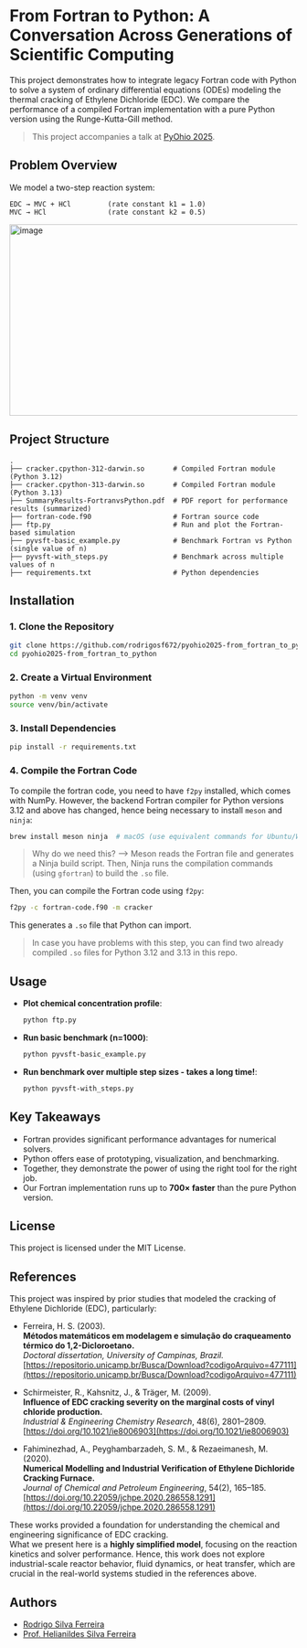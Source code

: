 # From Fortran to Python: A Conversation Across Generations of Scientific Computing

This project demonstrates how to integrate legacy Fortran code with Python to solve a system of ordinary differential equations (ODEs) modeling the thermal cracking of Ethylene Dichloride (EDC). We compare the performance of a compiled Fortran implementation with a pure Python version using the Runge-Kutta-Gill method.

> This project accompanies a talk at [PyOhio 2025](https://www.pyohio.org/2025/program/talks/from-fortran-to-python/).

## Problem Overview

We model a two-step reaction system:

```
EDC → MVC + HCl         (rate constant k1 = 1.0)
MVC → HCl               (rate constant k2 = 0.5)
```

<img width="866" height="335" alt="image" src="https://github.com/user-attachments/assets/4531c1eb-a52e-4fe0-a13c-2c8a3c42d234" />


## Project Structure

```
.
├── cracker.cpython-312-darwin.so       # Compiled Fortran module (Python 3.12)
├── cracker.cpython-313-darwin.so       # Compiled Fortran module (Python 3.13)
├── SummaryResults-FortranvsPython.pdf  # PDF report for performance results (summarized)
├── fortran-code.f90                    # Fortran source code
├── ftp.py                              # Run and plot the Fortran-based simulation
├── pyvsft-basic_example.py             # Benchmark Fortran vs Python (single value of n)
├── pyvsft-with_steps.py                # Benchmark across multiple values of n
├── requirements.txt                    # Python dependencies
```

## Installation

### 1. Clone the Repository

```bash
git clone https://github.com/rodrigosf672/pyohio2025-from_fortran_to_python.git
cd pyohio2025-from_fortran_to_python
```

### 2. Create a Virtual Environment

```bash
python -m venv venv
source venv/bin/activate
```

### 3. Install Dependencies

```bash
pip install -r requirements.txt
```

### 4. Compile the Fortran Code

To compile the fortran code, you need to have `f2py` installed, which comes with NumPy. However, the backend Fortran compiler for Python versions 3.12 and above has changed, hence being necessary to install `meson` and `ninja`:

```bash
brew install meson ninja  # macOS (use equivalent commands for Ubuntu/Windows)
```
> Why do we need this? --> Meson reads the Fortran file and generates a Ninja build script. Then, Ninja runs the compilation commands (using `gfortran`) to build the `.so` file.

Then, you can compile the Fortran code using `f2py`:

```bash
f2py -c fortran-code.f90 -m cracker
```

This generates a `.so` file that Python can import. 

> In case you have problems with this step, you can find two already compiled `.so` files for Python 3.12 and 3.13 in this repo.

## Usage

- **Plot chemical concentration profile**:
  ```bash
  python ftp.py
  ```

- **Run basic benchmark (n=1000)**:
  ```bash
  python pyvsft-basic_example.py
  ```

- **Run benchmark over multiple step sizes - takes a long time!**:
  ```bash
  python pyvsft-with_steps.py
  ```

## Key Takeaways

- Fortran provides significant performance advantages for numerical solvers.
- Python offers ease of prototyping, visualization, and benchmarking.
- Together, they demonstrate the power of using the right tool for the right job.
- Our Fortran implementation runs up to **700× faster** than the pure Python version.

## License

This project is licensed under the MIT License.

## References

This project was inspired by prior studies that modeled the cracking of Ethylene Dichloride (EDC), particularly:

- Ferreira, H. S. (2003).  
  **Métodos matemáticos em modelagem e simulação do craqueamento térmico do 1,2-Dicloroetano.**  
  *Doctoral dissertation, University of Campinas, Brazil.*
  [https://repositorio.unicamp.br/Busca/Download?codigoArquivo=477111](https://repositorio.unicamp.br/Busca/Download?codigoArquivo=477111)

- Schirmeister, R., Kahsnitz, J., & Träger, M. (2009).  
  **Influence of EDC cracking severity on the marginal costs of vinyl chloride production.**  
  *Industrial & Engineering Chemistry Research*, 48(6), 2801–2809.  
  [https://doi.org/10.1021/ie8006903](https://doi.org/10.1021/ie8006903)

- Fahiminezhad, A., Peyghambarzadeh, S. M., & Rezaeimanesh, M. (2020).  
  **Numerical Modelling and Industrial Verification of Ethylene Dichloride Cracking Furnace.**  
  *Journal of Chemical and Petroleum Engineering*, 54(2), 165–185.  
  [https://doi.org/10.22059/jchpe.2020.286558.1291](https://doi.org/10.22059/jchpe.2020.286558.1291)

These works provided a foundation for understanding the chemical and engineering significance of EDC cracking.  
What we present here is a **highly simplified model**, focusing on the reaction kinetics and solver performance. Hence, this work does not explore industrial-scale reactor behavior, fluid dynamics, or heat transfer, which are crucial in the real-world systems studied in the references above.

## Authors

- [Rodrigo Silva Ferreira](https://www.pyohio.org/2025/program/speakers/rodrigo-silva-ferreira/)
- [Prof. Helianildes Silva Ferreira](https://www.pyohio.org/2025/program/speakers/helianildes-silva-ferreira/)
